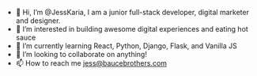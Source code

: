 - 👋 Hi, I’m @JessKaria, I am a junior full-stack developer, digital marketer and designer.
- 👀 I’m interested in building awesome digital experiences and eating hot sauce
- 🌱 I’m currently learning React, Python, Django, Flask, and Vanilla JS
- 💞️ I’m looking to collaborate on anything!
- 📫 How to reach me jess@baucebrothers.com

<!---
JessKaria/JessKaria is a ✨ special ✨ repository because its `README.md` (this file) appears on your GitHub profile.
You can click the Preview link to take a look at your changes.
--->

